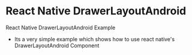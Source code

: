 # React Native DrawerLayoutAndroid
React Native DrawerLayoutAndroid Example
 - Its a very simple example which shows how to use react native's DrawerLayoutAndroid Component
